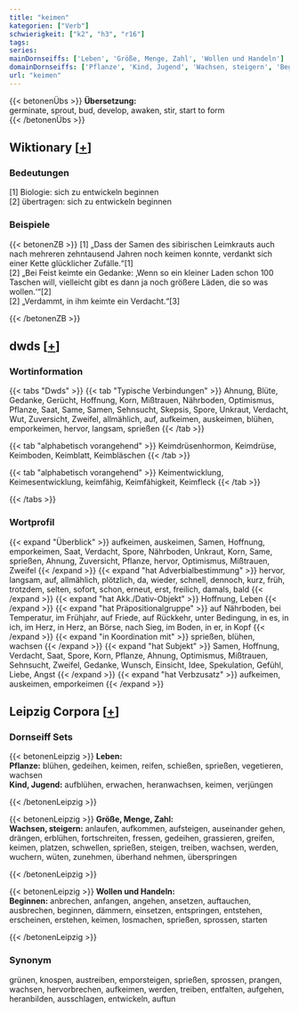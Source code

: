 ```yaml
---
title: "keimen"
kategorien: ["Verb"]
schwierigkeit: ["k2", "h3", "r16"]
tags:
series:
mainDornseiffs: ['Leben', 'Größe, Menge, Zahl', 'Wollen und Handeln']
domainDornseiffs: ['Pflanze', 'Kind, Jugend', 'Wachsen, steigern', 'Beginnen']
url: "keimen"
---
```


{{< betonenÜbs >}}
**Übersetzung:**  
germinate, sprout, bud, develop, awaken, stir, start to form  
{{< /betonenÜbs >}}

## Wiktionary [[+](https://de.wiktionary.org/wiki/keimen)]

### Bedeutungen
[1] Biologie: sich zu entwickeln beginnen  
[2] übertragen: sich zu entwickeln beginnen  

### Beispiele
{{< betonenZB >}}
[1] „Dass der Samen des sibirischen Leimkrauts auch nach mehreren zehntausend Jahren noch keimen konnte, verdankt sich einer Kette glücklicher Zufälle.“[1]  
[2] „Bei Feist keimte ein Gedanke: ‚Wenn so ein kleiner Laden schon 100 Taschen will, vielleicht gibt es dann ja noch größere Läden, die so was wollen.‘“[2]  
[2] „Verdammt, in ihm keimte ein Verdacht.“[3]  

{{< /betonenZB >}}


## dwds [[+](https://www.dwds.de/wb/keimen)]

### Wortinformation
{{< tabs "Dwds" >}}
{{< tab "Typische Verbindungen" >}}
Ahnung, Blüte, Gedanke, Gerücht, Hoffnung, Korn, Mißtrauen, Nährboden, Optimismus, Pflanze, Saat, Same, Samen, Sehnsucht, Skepsis, Spore, Unkraut, Verdacht, Wut, Zuversicht, Zweifel, allmählich, auf, aufkeimen, auskeimen, blühen, emporkeimen, hervor, langsam, sprießen
{{< /tab >}}

{{< tab "alphabetisch vorangehend" >}}
Keimdrüsenhormon, Keimdrüse, Keimboden, Keimblatt, Keimbläschen
{{< /tab >}}

{{< tab "alphabetisch vorangehend" >}}
Keimentwicklung, Keimesentwicklung, keimfähig, Keimfähigkeit, Keimfleck
{{< /tab >}}

{{< /tabs >}}

### Wortprofil
{{< expand "Überblick" >}} aufkeimen, auskeimen, Samen, Hoffnung, emporkeimen, Saat, Verdacht, Spore, Nährboden, Unkraut, Korn, Same, sprießen, Ahnung, Zuversicht, Pflanze, hervor, Optimismus, Mißtrauen, Zweifel {{< /expand >}}
{{< expand "hat Adverbialbestimmung" >}} hervor, langsam, auf, allmählich, plötzlich, da, wieder, schnell, dennoch, kurz, früh, trotzdem, selten, sofort, schon, erneut, erst, freilich, damals, bald {{< /expand >}}
{{< expand "hat Akk./Dativ-Objekt" >}} Hoffnung, Leben {{< /expand >}}
{{< expand "hat Präpositionalgruppe" >}} auf Nährboden, bei Temperatur, im Frühjahr, auf Friede, auf Rückkehr, unter Bedingung, in es, in ich, im Herz, in Herz, an Börse, nach Sieg, im Boden, in er, in Kopf {{< /expand >}}
{{< expand "in Koordination mit" >}} sprießen, blühen, wachsen {{< /expand >}}
{{< expand "hat Subjekt" >}} Samen, Hoffnung, Verdacht, Saat, Spore, Korn, Pflanze, Ahnung, Optimismus, Mißtrauen, Sehnsucht, Zweifel, Gedanke, Wunsch, Einsicht, Idee, Spekulation, Gefühl, Liebe, Angst {{< /expand >}}
{{< expand "hat Verbzusatz" >}} aufkeimen, auskeimen, emporkeimen {{< /expand >}}

## Leipzig Corpora [[+](https://corpora.uni-leipzig.de/en/res?word=keimen&corpusId=deu_newscrawl-public_2018)]

### Dornseiff Sets
{{< betonenLeipzig >}}
**Leben:**  
**Pflanze:** blühen, gedeihen, keimen, reifen, schießen, sprießen, vegetieren, wachsen  
**Kind, Jugend:** aufblühen, erwachen, heranwachsen, keimen, verjüngen  

{{< /betonenLeipzig >}}


{{< betonenLeipzig >}}
**Größe, Menge, Zahl:**  
**Wachsen, steigern:** anlaufen, aufkommen, aufsteigen, auseinander gehen, drängen, erblühen, fortschreiten, fressen, gedeihen, grassieren, greifen, keimen, platzen, schwellen, sprießen, steigen, treiben, wachsen, werden, wuchern, wüten, zunehmen, überhand nehmen, überspringen  

{{< /betonenLeipzig >}}


{{< betonenLeipzig >}}
**Wollen und Handeln:**  
**Beginnen:** anbrechen, anfangen, angehen, ansetzen, auftauchen, ausbrechen, beginnen, dämmern, einsetzen, entspringen, entstehen, erscheinen, erstehen, keimen, losmachen, sprießen, sprossen, starten  

{{< /betonenLeipzig >}}

### Synonym
grünen, knospen, austreiben, emporsteigen, sprießen, sprossen, prangen, wachsen, hervorbrechen, aufkeimen, werden, treiben, entfalten, aufgehen, heranbilden, ausschlagen, entwickeln, auftun

